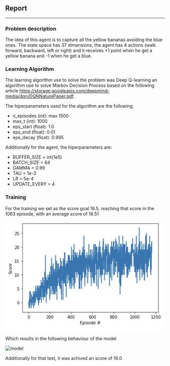 ## Report

---

### Problem description

The idea of this agent is to capture all the yellow bananas avoiding the blue ones. The state space has 37 dimensions, the agent has 4 actions (walk forward, backward, left or right) and it receives +1 point when he get a yellow banana and -1 when he get a blue.


### Learning Algorithm

The learning algorithm use to solve the problem was Deep Q-learning an algorithm use to solve Markov Decision Process based on the following article https://storage.googleapis.com/deepmind-media/dqn/DQNNaturePaper.pdf.

The hiperparameters used for the algorithm are the following:

- n_episodes (int): max 1500
- max_t (int): 1000
- eps_start (float): 1.0
- eps_end (float): 0.01
- eps_decay (float): 0.995

Additionally for the agent, the hiperparameters are:

- BUFFER_SIZE = int(1e5) 
- BATCH_SIZE = 64       
- GAMMA = 0.99       
- TAU = 1e-3          
- LR = 5e-4           
- UPDATE_EVERY = 4   

### Training

For the training we set as the score goal 16.5, reaching that score in the 1063 episode, with an average score of 16.51

![performance](images/training_graph.png)

Which results in the following behaviour of the model

![model](images/model.gif)

Additionally for that test, it was achived an score of 16.0

